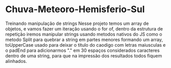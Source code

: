 # Chuva-Meteoro-Hemisferio-Sul
 Treinando manipulação de strings
Nesse projeto temos um array de objetos, e vamos fazer um iteração usando o for of, dentro da estrutura de repetição iremos manipular strings usando metodos nativos do JS como o metodo Split para quebrar a string em partes menores formando um array, toUpperCase usado para deixar o titulo do caodigo com letras maiusculas e o padEnd para adicionarmos "." em 30 espaços considerados caracteres dentro de uma string, para que na impressão dos resultados todos fiquem alinhados.